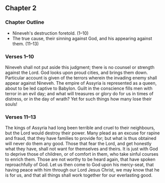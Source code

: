 ## Chapter 2

### Chapter Outline

- Nineveh's destruction foretold. (1–10)
- The true cause, their sinning against God, and his appearing against them. (11–13)

### Verses 1–10

Nineveh shall not put aside this judgment; there is no counsel or strength against the Lord. God looks upon proud cities, and brings them down. Particular account is given of the terrors wherein the invading enemy shall appear against Nineveh. The empire of Assyria is represented as a queen, about to be led captive to Babylon. Guilt in the conscience fills men with terror in an evil day; and what will treasures or glory do for us in times of distress, or in the day of wrath? Yet for such things how many lose their souls!

### Verses 11–13

The kings of Assyria had long been terrible and cruel to their neighbours, but the Lord would destroy their power. Many plead as an excuse for rapine and fraud, that they have families to provide for; but what is thus obtained will never do them any good. Those that fear the Lord, and get honestly what they have, shall not want for themselves and theirs. It is just with God to deprive those of children, or of comfort in them, who take sinful courses to enrich them. Those are not worthy to be heard again, that have spoken reproachfully of God. Let us then come to God upon his mercy-seat, that having peace with him through our Lord Jesus Christ, we may know that he is for us, and that all things shall work together for our everlasting good.

